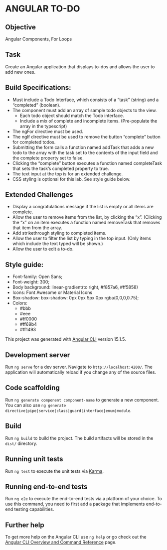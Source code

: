 # ANGULAR TO-DO

## Objective
Angular Components, For Loops

## Task
Create an Angular application that displays to-dos and allows the user to add new ones.

## Build Specifications:
- Must include a Todo Interface, which consists of a “task” (string) and a “completed” (boolean).
- The component must add an array of sample todo objects to the view.
    - Each todo object should match the Todo interface. 
    - Include a mix of complete and incomplete items. (Pre-populate the array in the typescript)
- The ngFor directive must be used. 
- The ngIf directive must be used to remove the button “complete” button for completed todos. 
- Submitting the form calls a function named addTask that adds a new todo to the array with the task set to the contents of the input field and the complete property set to false.
- Clicking the “complete” button executes a function named completeTask that sets the task’s completed property to true.
- The text input at the top is for an extended challenge.
- CSS styling is optional for this lab. See style guide below.

## Extended Challenges
- Display a congratulations message if the list is empty or all items are complete.
- Allow the user to remove items from the list, by clicking the “x”. (Clicking the “x” on an item executes a function named removeTask that removes that item from the array.
- Add strikethrough styling to completed items.
- Allow the user to filter the list by typing in the top input. (Only items which include the text typed will be shown.)
- Allow the user to edit a to-do.

## Style guide:
- Font-family: Open Sans; 
- Font-weight: 300; 
- Body background: linear-gradient(to right, #f857a6, #ff5858) 
- Icons: Font Awesome or Material Icons 
- Box-shadow: box-shadow: 0px 0px 5px 0px rgba(0,0,0,0.75); 
- Colors: 
    - #bbb 
    - #eee 
    - #ff0000
    - #ff69b4 
    - #ff1493

This project was generated with [Angular CLI](https://github.com/angular/angular-cli) version 15.1.5.

## Development server
Run `ng serve` for a dev server. Navigate to `http://localhost:4200/`. The application will automatically reload if you change any of the source files.

## Code scaffolding
Run `ng generate component component-name` to generate a new component. You can also use `ng generate directive|pipe|service|class|guard|interface|enum|module`.

## Build
Run `ng build` to build the project. The build artifacts will be stored in the `dist/` directory.

## Running unit tests
Run `ng test` to execute the unit tests via [Karma](https://karma-runner.github.io).

## Running end-to-end tests
Run `ng e2e` to execute the end-to-end tests via a platform of your choice. To use this command, you need to first add a package that implements end-to-end testing capabilities.

## Further help
To get more help on the Angular CLI use `ng help` or go check out the [Angular CLI Overview and Command Reference](https://angular.io/cli) page.